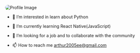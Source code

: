 <img src="https://github.com/Arthur-byte-code/Arthur-byte-code/assets/152222113/cb1b1097-5078-4dbf-9aa9-ef08ddc8eb69" alt="Profile Image" style="border-radius: 10px">





- 👀 I’m interested in learn about Python 

  
- 🌱 I’m currently learning React Native(JavaScript)

  
- 💞️ I’m looking for a job and to collaborate with the community


  
- 📫 How to reach me arthur2005ee@gmail.com



<!---
Arthur-byte-code/Arthur-byte-code is a ✨ special ✨ repository because its `README.md` (this file) appears on your GitHub profile.
You can click the Preview link to take a look at your changes.
--->
